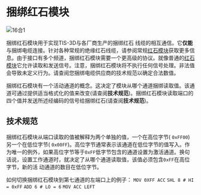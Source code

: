 # 捆绑红石模块

![16合1](item:tis3d:moduleBundledRedstone)

捆绑红石模块用于实现TIS-3D与各厂商生产的捆绑红石 线缆的相互通信。它**仅能**与捆绑电缆连接。针对各种常规的绝缘红石线缆，请参阅常规[红石模块](moduleRedstone.md)获取更多信息。由于接口有多个频道，捆绑红石模块需要一个更高级的协议。就像普通的[红石模块](moduleRedstone.md)它允许读取和发送信号。注意，捆绑红石模块将不执行任何信号处理。非法值会导致未定义行为。请查阅您捆绑电缆供应商的技术规范以确定合法数值。   

捆绑红石模块有一个活动通道的概念。这决定了模块从哪个通道捆绑读取值。该通道可通过提供适当格式化的值来改变(请查阅**技术规范**)。捆绑红石模块读取端口的四个值并发送所述经编码的信号给捆绑红石(请查阅**技术规范**)。   

## 技术规范
捆绑红石模块从端口读取的值被解释为两个单独的值，一个在高位字节( `0xFF00`)另一个在低位字节( `0x00FF`)。高位字节通常表示该通道在低位字节的值写入。作为唯一的例外，如果高位字节等于`0xFF`低字节包含的通道设置为激活通道。换句话说，设置工作通道时，就决定了从哪个通道读取值，该值必须包含`0xFF`在高位字节，新的活 动通道的数目在低位字节。    

如何切换捆绑红石模块到第七通道的左端口上的例子：
`MOV 0XFF ACC`
`SHL 8 # HI = 0xFF`
`ADD 6 # LO = 6`
`MOV ACC LEFT`
